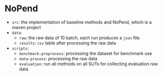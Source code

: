 # NoPend

- `src`: the implementation of baseline methods and NoPend, which is a maven project
- `data`: 
  - `raw`: the raw data of 10 batch, each run produces a `json` file.
  - `results`: `csv` table after processing the raw data
- `scripts`: 
  - `benchmark-preprocess`: processing the dataset for benchmark use
  - `data-process`: processing the raw data
  - `evaluation`: run all methods on all SUTs for collecting evaluation raw data
